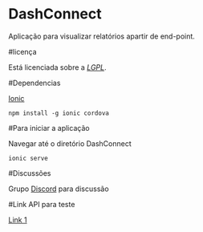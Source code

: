 # DashConnect

Aplicação para visualizar relatórios apartir de end-point.

#licença

Está licenciada sobre a [*LGPL*](https://pt.wikipedia.org/wiki/GNU_Lesser_General_Public_License).

#Dependencias

[Ionic](https://ionicframework.com)

```npm
npm install -g ionic cordova
```
#Para iniciar a aplicação

Navegar até o diretório DashConnect

```ionic
ionic serve
```

#Discussões

Grupo [Discord](https://discord.gg/hgBdp6V) para discussão

#Link API para teste

[Link 1](https://api-useast.graphcms.com/v1/cjn63vfmt3lal01glugxmfeg8/master?query=query{vendaAnuals{id%20ano%20valor%20meta}})
